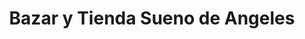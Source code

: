 ---
title: "Bazar y Tienda Sueno de Angeles"
url: /mercedes-norte/bazar-y-tienda-sueno-de-angeles/
shop: panadería
---